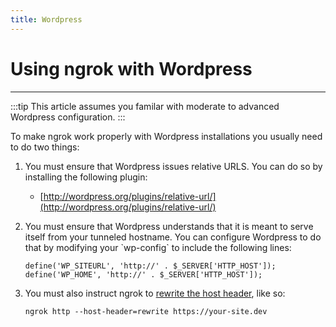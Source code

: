 ```yaml
---
title: Wordpress
---
```


# Using ngrok with Wordpress
------------

:::tip
This article assumes you familar with moderate to advanced Wordpress configuration.
:::

To make ngrok work properly with Wordpress installations you usually need to do two things:

1.  You must ensure that Wordpress issues relative URLS. You can do so by installing the following plugin:
    *   [http://wordpress.org/plugins/relative-url/](http://wordpress.org/plugins/relative-url/)

2.  You must ensure that Wordpress understands that it is meant to serve itself from your tunneled hostname. You can configure Wordpress to do that by modifying your \`wp-config\` to include the following lines:  
    
        define('WP_SITEURL', 'http://' . $_SERVER['HTTP_HOST']);
        define('WP_HOME', 'http://' . $_SERVER['HTTP_HOST']);
    
3.  You must also instruct ngrok to [rewrite the host header](/ngrok-agent/ngrok#ngrok-http), like so:
    
        ngrok http --host-header=rewrite https://your-site.dev